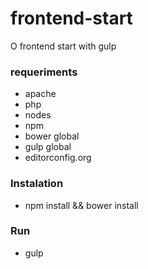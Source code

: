 # frontend-start
O frontend start with gulp

### requeriments
- apache
- php
- nodes
- npm
- bower global
- gulp global
- editorconfig.org

### Instalation

- npm install && bower install

### Run

- gulp

